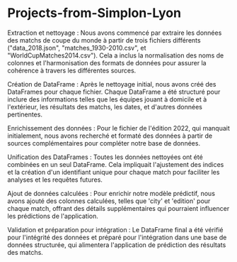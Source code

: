 # Projects-from-Simplon-Lyon

Extraction et nettoyage : Nous avons commencé par extraire les données des matchs de coupe du monde à partir de trois fichiers différents ("data_2018.json", "matches_1930-2010.csv", et "WorldCupMatches2014.csv"). Cela a inclus la normalisation des noms de colonnes et l'harmonisation des formats de données pour assurer la cohérence à travers les différentes sources.

Création de DataFrame : Après le nettoyage initial, nous avons créé des DataFrames pour chaque fichier. Chaque DataFrame a été structuré pour inclure des informations telles que les équipes jouant à domicile et à l'extérieur, les résultats des matchs, les dates, et d'autres données pertinentes.

Enrichissement des données : Pour le fichier de l'édition 2022, qui manquait initialement, nous avons recherché et formaté des données à partir de sources complémentaires pour compléter notre base de données.

Unification des DataFrames : Toutes les données nettoyées ont été combinées en un seul DataFrame. Cela impliquait l'ajustement des indices et la création d'un identifiant unique pour chaque match pour faciliter les analyses et les requêtes futures.

Ajout de données calculées : Pour enrichir notre modèle prédictif, nous avons ajouté des colonnes calculées, telles que 'city' et 'edition' pour chaque match, offrant des détails supplémentaires qui pourraient influencer les prédictions de l'application.

Validation et préparation pour intégration : Le DataFrame final a été vérifié pour l'intégrité des données et préparé pour l'intégration dans une base de données structurée, qui alimentera l'application de prédiction des résultats des matchs.
